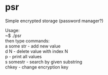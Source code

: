 # psr
Simple encrypted storage (password manager?)

Usage:<br/>
~$ ./psr<br/>
  then type commands:<br/>
    a some str      - add new value<br/>
    d N             - delete value with index N<br/>
    p               - print all values<br/>
    s somestr       - search by given substring<br/>
    chkey           - change encryption key<br/>
